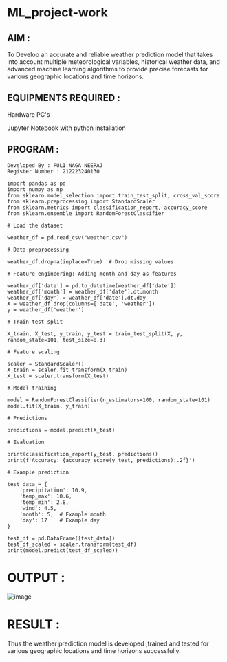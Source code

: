 # ML_project-work

## AIM :
To Develop an accurate and reliable weather prediction model that takes into account multiple meteorological variables, historical weather data, and advanced machine learning algorithms to provide precise forecasts for various geographic locations and time horizons.

## EQUIPMENTS REQUIRED :
Hardware PC's

Jupyter Notebook with python installation

## PROGRAM :
```
Developed By : PULI NAGA NEERAJ
Register Number : 212223240130
```
```
import pandas as pd
import numpy as np
from sklearn.model_selection import train_test_split, cross_val_score
from sklearn.preprocessing import StandardScaler
from sklearn.metrics import classification_report, accuracy_score
from sklearn.ensemble import RandomForestClassifier

# Load the dataset

weather_df = pd.read_csv("weather.csv")

# Data preprocessing

weather_df.dropna(inplace=True)  # Drop missing values

# Feature engineering: Adding month and day as features

weather_df['date'] = pd.to_datetime(weather_df['date'])
weather_df['month'] = weather_df['date'].dt.month
weather_df['day'] = weather_df['date'].dt.day
X = weather_df.drop(columns=['date', 'weather'])
y = weather_df['weather']

# Train-test split

X_train, X_test, y_train, y_test = train_test_split(X, y, random_state=101, test_size=0.3)

# Feature scaling

scaler = StandardScaler()
X_train = scaler.fit_transform(X_train)
X_test = scaler.transform(X_test)

# Model training

model = RandomForestClassifier(n_estimators=100, random_state=101)
model.fit(X_train, y_train)

# Predictions

predictions = model.predict(X_test)

# Evaluation

print(classification_report(y_test, predictions))
print(f'Accuracy: {accuracy_score(y_test, predictions):.2f}')

# Example prediction

test_data = {
    'precipitation': 10.9,
    'temp_max': 10.6,
    'temp_min': 2.8,
    'wind': 4.5,
    'month': 5,  # Example month
    'day': 17    # Example day
}

test_df = pd.DataFrame([test_data])
test_df_scaled = scaler.transform(test_df)
print(model.predict(test_df_scaled))
```
# OUTPUT :
![image](https://github.com/PuliNagaNeeraj/ML_project-work/assets/138849173/28791dad-88f7-42b0-88c5-bd5959c3a4a5)


# RESULT :
Thus the weather prediction model is developed ,trained and tested for various geographic locations and time horizons successfully.
